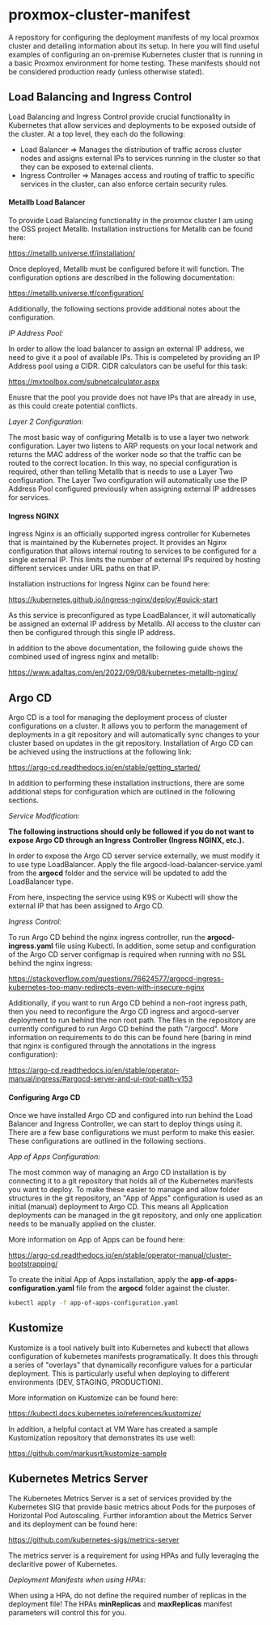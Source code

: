 # proxmox-cluster-manifest

A repository for configuring the deployment manifests of my local proxmox cluster and detailing information about its setup. In here you will find useful examples of configuring an on-premise Kubernetes cluster that is running in a basic Proxmox environment for home testing. These manifests should not be considered production ready (unless otherwise stated).

## Load Balancing and Ingress Control

Load Balancing and Ingress Control provide crucial functionality in Kubernetes that allow services and deployments to be exposed outside of the cluster. At a top level, they each do the following:

- Load Balancer => Manages the distribution of traffic across cluster nodes and assigns external IPs to services running in the cluster so that they can be exposed to external clients.
- Ingress Controller => Manages access and routing of traffic to specific services in the cluster, can also enforce certain security rules.

#### Metallb Load Balancer

To provide Load Balancing functionality in the proxmox cluster I am using the OSS project Metallb. Installation instructions for Metallb can be found here:

https://metallb.universe.tf/installation/

Once deployed, Metallb must be configured before it will function. The configuration options are described in the following documentation:

https://metallb.universe.tf/configuration/

Additionally, the following sections provide additional notes about the configuration.

*IP Address Pool:*

In order to allow the load balancer to assign an external IP address, we need to give it a pool of available IPs. This is compeleted by providing an IP Address pool using a CIDR.
CIDR calculators can be useful for this task:

https://mxtoolbox.com/subnetcalculator.aspx

Enusre that the pool you provide does not have IPs that are already in use, as this could create potential conflicts.

*Layer 2 Configuration:*

The most basic way of configuring Metallb is to use a layer two network configuration. Layer two listens to ARP requests on your local network and returns the MAC address of the worker node so that the traffic can be routed to the correct location. In this way, no special configuration is required, other than telling Metallb that is needs to use a Layer Two configuration. The Layer Two configuration will automatically use the IP Address Pool configured previously when assigning external IP addresses for services.

#### Ingress NGINX

Ingress Nginx is an officially supported ingress controller for Kubernetes that is maintained by the Kubernetes project. It provides an Nginx configuration that allows internal routing to services to be configured for a single external IP. This limits the number of external IPs required by hosting different services under URL paths on that IP.

Installation instructions for Ingress Nginx can be found here:

https://kubernetes.github.io/ingress-nginx/deploy/#quick-start

As this service is preconfigured as type LoadBalancer, it will automatically be assigned an external IP address by Metallb. All access to the cluster can then be configured through this single IP address.

In addition to the above documentation, the following guide shows the combined used of ingress nginx and metallb:

https://www.adaltas.com/en/2022/09/08/kubernetes-metallb-nginx/

## Argo CD

Argo CD is a tool for managing the deployment process of cluster configurations on a cluster. It allows you to perform the management of deployments in a git repository and will automatically sync changes to your cluster based on updates in the git repository. Installation of Argo CD can be achieved using the instructions at the following link:

https://argo-cd.readthedocs.io/en/stable/getting_started/

In addition to performing these installation instructions, there are some additional steps for configuration which are outlined in the following sections.

*Service Modification:*

**The following instructions should only be followed if you do not want to expose Argo CD through an Ingress Controller (Ingress NGINX, etc.).**

In order to expose the Argo CD server service externally, we must modify it to use type LoadBalancer. Apply the file argocd-load-balancer-service.yaml from the **argocd** folder and the service will be updated to add the LoadBalancer type.

From here, inspecting the service using K9S or Kubectl will show the external IP that has been assigned to Argo CD.

*Ingress Control:*

To run Argo CD behind the nginx ingress controller, run the **argocd-ingress.yaml** file using Kubectl. In addition, some setup and configuration of the Argo CD server configmap is required when running with no SSL behind the nginx ingress:

https://stackoverflow.com/questions/76624577/argocd-ingress-kubernetes-too-many-redirects-even-with-insecure-nginx

Additionally, if you want to run Argo CD behind a non-root ingress path, then you need to reconfigure the Argo CD ingress and argocd-server deployment to run behind the non root path. The files in the repository are currently configured to run Argo CD behind the path "/argocd". More information on requirements to do this can be found here (baring in mind that nginx is configured through the annotations in the ingress configuration):

https://argo-cd.readthedocs.io/en/stable/operator-manual/ingress/#argocd-server-and-ui-root-path-v153

#### Configuring Argo CD

Once we have installed Argo CD and configured into run behind the Load Balancer and Ingress Controller, we can start to deploy things using it. There are a few base configurations we must perform to make this easier. These configurations are outlined in the following sections.

*App of Apps Configuration:*

The most common way of managing an Argo CD installation is by connecting it to a git repository that holds all of the Kubernetes manifests you want to deploy. To make these easier to manage and allow folder structures in the git repository, an "App of Apps" configuration is used as an initial (manual) deployment to Argo CD. This means all Application deployments can be managed in the git repository, and only one application needs to be manually applied on the cluster.

More information on App of Apps can be found here:

https://argo-cd.readthedocs.io/en/stable/operator-manual/cluster-bootstrapping/

To create the initial App of Apps installation, apply the **app-of-apps-configuration.yaml** file from the **argocd** folder against the cluster.

```bash
kubectl apply -f app-of-apps-configuration.yaml
```

## Kustomize

Kustomize is a tool natively built into Kubernetes and kubectl that allows configuration of kubernetes manifests programatically. It does this through a series of "overlays" that dynamically reconfigure values for a particular deployment. This is particularly useful when deploying to different environments (DEV, STAGING, PRODUCTION).

More information on Kustomize can be found here:

https://kubectl.docs.kubernetes.io/references/kustomize/

In addition, a helpful contact at VM Ware has created a sample Kustomization repository that demonstrates its use well:

https://github.com/markusrt/kustomize-sample

## Kubernetes Metrics Server

The Kubernetes Metrics Server is a set of services provided by the Kubernetes SIG that provide basic metrics about Pods for the purposes of Horizontal Pod Autoscaling. Further inforamtion about the Metrics Server and its deployment can be found here:

https://github.com/kubernetes-sigs/metrics-server

The metrics server is a requirement for using HPAs and fully leveraging the declaritive power of Kubernetes.

*Deployment Manifests when using HPAs:*

When using a HPA, do not define the required number of replicas in the deployment file! The HPAs **minReplicas** and **maxReplicas** manifest parameters will control this for you.

